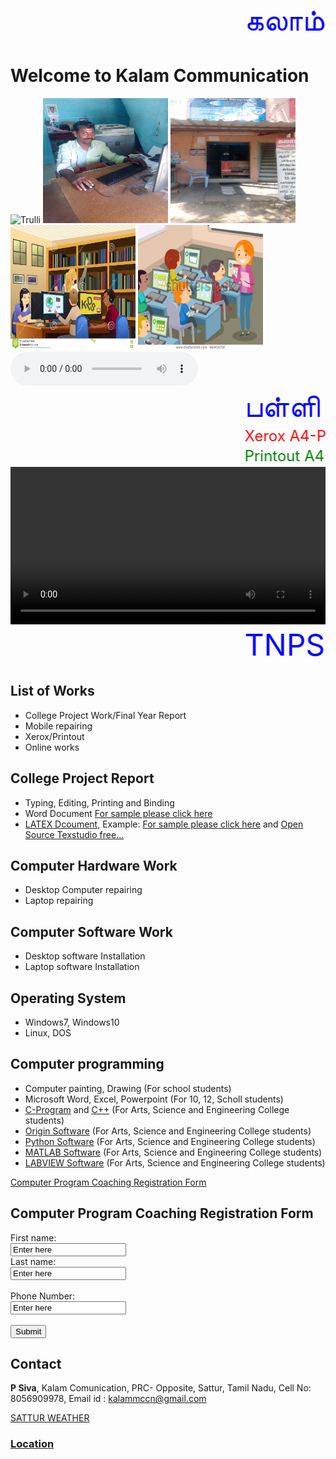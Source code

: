 <html>
<meta charset="utf-8">
<meta name="viewport" content="width=device-width, initial-scale=1, shrink-to-fit=no">
<marquee behavior="scroll" direction="left"> <font size="20" color="blue"> 
கலாம்  தொடர்பு மற்றும் வலைப்பின்னல் - Welcome to Kalam Communication </font></marquee>
</html>

# Welcome to Kalam Communication 
<html>
<body>
<meta name="viewport" content="width=device-width, initial-scale=1.0">
<img src="im3.png" alt="Trulli" width="800" height="400">
<img src="im1.jpeg" alt="Trulli" width="200" height="200"> <img src="im5.jpeg" alt="Trulli" width="200" height="200">
<img src="im6.jpg" alt="Trulli" width="200" height="200"> <img src="im7.jpg" alt="Trulli" width="200" height="200">
</body>
</html>

<html>
<body>
<audio controls>
  <source src="horse.ogg" type="audio/ogg">
  <source src="Mannulagil Indru Devan.mp3" type="audio/mpeg">
Your browser does not support the audio element.
</audio>
</body>
</html>


<html>
<marquee behavior="scroll" direction="left"> <font size="10" color="blue"> பள்ளி மற்றும் கல்லூரி ப்ராஜெக்ட்(Project) செய்து தரப்படும்</font></marquee>
</html>

<html>
<marquee behavior="scroll" direction="left"> <font size="5" color="red"> 	Xerox	A4-Paper-1page-1Rs, A3-Paper-1page-3Rs, Legal-Paper-1page-2Rs
</font></marquee>
</html>
 
<html>
<marquee behavior="scroll" direction="left"> <font size="5" color="green"> 	Printout	A4-Paper-1page-2Rs, A3-Paper-1page-6Rs, Legal-Paper-1page-3Rs
</font></marquee>
</html>

<html>
<head>
<meta name="viewport" content="width=device-width, initial-scale=1.0">
<style>
video {
  width: 100%;
  height: auto;
}
</style>
</head>
<body>

<video width="400" controls>
  <source src="mov_bbb.mp4" type="video/mp4">
  <source src="mov_bbb.ogg" type="video/ogg">
  Your browser does not support HTML5 video.
</video>
</body>
</html>

<html>
<marquee behavior="scroll" direction="left"> <font size="20" color="blue"> TNPSC Group IV EXAM, Spoken English and Computer Program Online and Offline Coaching will be started very soon.....</font></marquee>
</html>

## List of Works
* College Project Work/Final Year Report
* Mobile repairing
* Xerox/Printout
* Online works

## College Project Report
* Typing, Editing, Printing and Binding
* Word Document [For sample please click here](https://www.google.com/search?q=thesis+front+page+anna+university&oq=thesis&aqs=chrome.0.69i59l2j69i57j0l5.8922j0j8&sourceid=chrome&ie=UTF-8)
* [LATEX Dcoument](https://www.latex-project.org/), Example: [For sample please click here](https://www.overleaf.com/gallery/tagged/title-page) and [Open Source Texstudio free...](https://www.texstudio.org/)

## Computer Hardware Work
* Desktop Computer repairing 
* Laptop repairing 

## Computer Software Work
* Desktop software Installation
* Laptop software Installation

## Operating System
* Windows7, Windows10
* Linux, DOS

## Computer programming 
* Computer painting, Drawing (For school students)
* Microsoft Word, Excel, Powerpoint (For 10, 12, Scholl students)
* [C-Program](https://www.programiz.com/c-programming) and [C++](https://www.programiz.com/cpp-programming) (For Arts, Science and Engineering College students)
* [Origin Software](https://www.originlab.com/) (For Arts, Science and Engineering College students)
* [Python Software](https://www.python.org/) (For Arts, Science and Engineering College students)
* [MATLAB Software](https://www.mathworks.com/products/matlab.html) (For Arts, Science and Engineering College students)
* [LABVIEW Software](https://www.ni.com/en-il/shop/labview.html) (For Arts, Science and Engineering College students)

[Computer Program Coaching Registration Form](resource/studentregistration.html)

<html>
<body>
<h2>Computer Program Coaching Registration Form</h2>
<form action="resource/Registration.php" method="get">
  First name:<br>
  <input type="text" name="firstname" value="Enter here">
  <br>
  Last name:<br>
  <input type="text" name="lastname" value="Enter here">
  <br><br>
  Phone Number:<br>
  <input type="text" name="mobilenumber" value="Enter here">
  <br><br>
  <input type="submit" value="Submit">
</form> 
</body>
</html>


## Contact
**P Siva**,
Kalam Comunication,
PRC- Opposite, Sattur,
Tamil Nadu,
Cell No: 8056909978,
Email id : kalammccn@gmail.com 

<html>
<a class="weatherwidget-io" href="https://forecast7.com/en/9d3677d91/sattur/" data-label_1="SATTUR" data-label_2="WEATHER" data-theme="original" >SATTUR WEATHER</a>
<script>
!function(d,s,id){var js,fjs=d.getElementsByTagName(s)[0];if(!d.getElementById(id)){js=d.createElement(s);js.id=id;js.src='https://weatherwidget.io/js/widget.min.js';fjs.parentNode.insertBefore(js,fjs);}}(document,'script','weatherwidget-io-js');
</script>
</html>


### [Location](https://www.google.com/maps/place/KALAM+CUMMUNICATION/@9.370225,77.913702,21z/data=!4m5!3m4!1s0x3b06cbc616f6c069:0x6d0e8b20634bf4e3!8m2!3d9.3681108!4d77.9152959)
